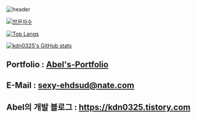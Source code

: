 ![header](https://capsule-render.vercel.app/api?type=waving&color=000000&text=Abel's%20Github&desc=안녕하세요%20UI%20개발/%20및%20프론트%20엔드%20개발자%20Abel%20Github%20입니다&descAlignY=50&height=200&fontSize=50&fontColor=f1f5f9&fontAlignY=30)

[![방문자수](https://hits.sh/github.com/kdn0325/hits.svg?view=today-total&style=for-the-badge)](https://hits.sh/github.com/kdn0325/hits/)

[![Top Langs](https://github-readme-stats.vercel.app/api/top-langs/?username=kdn0325)](https://github.com/kdn0325?tab=repositories)

[![kdn0325's GitHub stats](https://github-readme-stats.vercel.app/api?username=kdn0325)](https://github.com/kdn0325?tab=repositories)


## Portfolio : [Abel's-Portfolio](https://portfolio-abel.netlify.app/)
## E-Mail : sexy-ehdsud@nate.com
## Abel의 개발 블로그 : https://kdn0325.tistory.com
